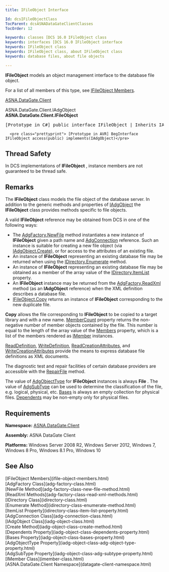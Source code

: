 ```yaml
---
title: IFileObject Interface

Id: dcsIFileObjectClass
TocParent: dcsASNADataGateClientClasses
TocOrder: 12

keywords: classes [DCS 16.0 IFileObject class
keywords: interfaces [DCS 16.0 IFileObject interface
keywords: IFileObject class
keywords: IFileObject class, about IFileObject class
keywords: database files, about file objects

---
```


<span> **IFileObject** </span> models an object management interface to the database file object. 

For a list of all members of this type, see [IFileObject Members](ifile-object-members.html).

[ASNA.DataGate.Client](datagate-client-namespace.html) 

ASNA.DataGate.Client.IAdgObject<br /> **ASNA.DataGate.Client.<span>IFileObject</span>** 
<pre class="prettyprint">
[Prototype in C#] public interface IFileObject | Inherits IAdgObject</pre>
      <pre class="prettyprint"> [Prototype in AVR] BegInterface IFileObject access(public) implements(IAdgObject)</pre>

## Thread Safety

In DCS implementations of **IFileObject** , instance members are not guaranteed to be thread safe.
## Remarks

The **IFileObject** class models the file object of the database server. In addition to the generic methods and properties of [ IAdgObject](iadg-object-class.html) the **IFileObject** class provides methods specific to file objects. 

A valid **IFileObject** reference may be obtained from DCS in one of the following ways:

- The [AdgFactory.NewFile](adg-factory-class-new-file-method.html) method instantiates a new instance of **IFileObject** given a path name and [AdgConnection](adg-connection-class.html) reference. Such an instance is suitable for creating a new file object (via [ IAdgObject.Create](iadg-object-class-create-method.html)), or for access to the attributes of an existing file.
- An instance of **IFileObject** representing an existing database file may be returned when using the [ IDirectory.Enumerate](idirectory-class-enumerate-method.html) method.
- An instance of **IFileObject** representing an existing database file may be obtained as a member of the array value of the [ IDirectory.ItemList](idirectory-class-item-list-property.html) property.
- An **IFileObject** instance may be returned from the [ AdgFactory.ReadXml](adg-factory-class-read-xml-methods.html) method (as an **IAdgObject** reference) when the XML definition describes a database file.
- [IFileObject.Copy](ifile-object-class-copy-method.html) returns an instance of **IFileObject** corresponding to the new duplicate file.

**Copy** allows the file corresponding to **IFileObject** to be copied to a target library and with a new name. [ MemberCount](ifile-object-class-member-count-property.html) property returns the non-negative number of member objects contained by the file. This number is equal to the length of the array value of the [Members](ifile-object-class-members-property.html) property, which is a list of the members rendered as [IMember](imember-class.html) instances.

[ReadDefinition](ifile-object-class-read-definition-method.html), [ WriteDefinition](ifile-object-class-write-definition-method.html), [ ReadCreationAttributes](ifile-object-class-read-creation-attributes-method.html), and [ WriteCreationAttributes](ifile-object-class-write-creation-attributes-method.html) provide the means to express database file definitions as XML documents.

The diagnostic test and repair facilities of certain database providers are accessible with the [RepairFile](ifile-object-class-repair-file-method.html) method.

The value of [AdgObjectType](iadg-object-class-adg-object-type-property.html) for **IFileObject** instances is always **File** . The value of [AdgSubType](iadg-object-class-adg-subtype-property.html) can be used to determine the classification of the file, e.g. logical, physical, etc. [Bases](iadg-object-class-bases-property.html) is always an empty collection for physical files. [Dependents](iadg-object-class-dependents-property.html) may be non-empty only for physical files.
## Requirements

**Namespace:** [ASNA.DataGate.Client](datagate-client-namespace.html) 

**Assembly:** ASNA DataGate Client

**Platforms:** Windows Server 2008 R2, Windows Server 2012, Windows 7, Windows 8 Pro, Windows 8.1 Pro, Windows 10
## See Also

<dl />
      [IFileObject Members](ifile-object-members.html)
      <br />
      [AdgFactory Class](adg-factory-class.html)
      <br />
      [NewFile Method](adg-factory-class-new-file-method.html)
      <br />
      [ReadXml Methods](adg-factory-class-read-xml-methods.html)
      <br />
      [IDirectory Class](idirectory-class.html)
      <br />
      [Enumerate Method](idirectory-class-enumerate-method.html)
      <br />
      [ItemList Property](idirectory-class-item-list-property.html)
      <br />
      [AdgConnection Class](adg-connection-class.html)
      <br />
      [IAdgObject Class](iadg-object-class.html)
      <br />
      [Create Method](iadg-object-class-create-method.html)
      <br />
      [Dependents Property](iadg-object-class-dependents-property.html)
      <br />
      [Bases Property](iadg-object-class-bases-property.html)
      <br />
      [AdgObjectType Property](iadg-object-class-adg-object-type-property.html)
      <br />
      [AdgSubType Property](iadg-object-class-adg-subtype-property.html)
      <br />
      [IMember Class](imember-class.html)
      <br />
      [ASNA.DataGate.Client Namespace](datagate-client-namespace.html)

